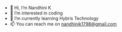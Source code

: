 - 👋 Hi, I’m Nandhini K
- 👀 I’m interested in coding
- 🌱 I’m currently learning Hybris Technology
- 📫 You can reach me on nandhinik1798@gmail.com

<!---
Nandhinik1/Nandhinik1 is a ✨ special ✨ repository because its `README.md` (this file) appears on your GitHub profile.
You can click the Preview link to take a look at your changes.
--->
